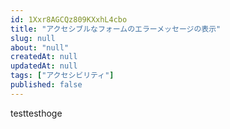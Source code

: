```yaml
---
id: 1Xxr8AGCQz809KXxhL4cbo
title: "アクセシブルなフォームのエラーメッセージの表示"
slug: null
about: "null"
createdAt: null
updatedAt: null
tags: ["アクセシビリティ"]
published: false
---
```

testtesthoge
